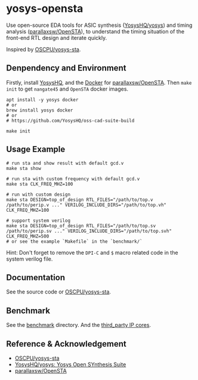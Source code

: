 # yosys-opensta

Use open-source EDA tools for ASIC synthesis ([YosysHQ/yosys](https://github.com/YosysHQ/yosys)) and timing analysis ([parallaxsw/OpenSTA](https://github.com/parallaxsw/OpenSTA)), to understand the timing situation of the front-end RTL design and iterate quickly.

Inspired by [OSCPU/yosys-sta](https://github.com/OSCPU/yosys-sta).

## Denpendency and Environment

Firstly, install [YosysHQ](https://github.com/YosysHQ/yosys), and the [Docker](https://www.docker.com/) for [parallaxsw/OpenSTA](https://github.com/parallaxsw/OpenSTA). Then `make init` to get `nangate45` and `OpenSTA` docker images.

```shell
apt install -y yosys docker
# or
brew install yosys docker
# or
# https://github.com/YosysHQ/oss-cad-suite-build

make init
```

## Usage Example

```shell
# run sta and show result with default gcd.v
make sta show

# run sta with custom frequency with default gcd.v
make sta CLK_FREQ_MHZ=100

# run with custom design
make sta DESIGN=top_of_design RTL_FILES="/path/to/top.v /path/to/perip.v ..." VERILOG_INCLUDE_DIRS="/path/to/top.vh" CLK_FREQ_MHZ=100

# support system verilog
make sta DESIGN=top_of_design RTL_FILES="/path/to/top.sv /path/to/perip.sv ..." VERILOG_INCLUDE_DIRS="/path/to/top.svh" CLK_FREQ_MHZ=500
# or see the example `Makefile` in the `benchmark/`
```

Hint: Don't forget to remove the `DPI-C` and `$` macro related code in the system verilog file.

## Documentation

See the source code or [OSCPU/yosys-sta](https://github.com/OSCPU/yosys-sta).

## Benchmark

See the [benchmark](benchmark) directory. And the [third_party IP cores](benchmark/third_party/README.md).

## Reference & Acknowledgement
- [OSCPU/yosys-sta](https://github.com/OSCPU/yosys-sta)
- [YosysHQ/yosys: Yosys Open SYnthesis Suite](https://github.com/YosysHQ/yosys)
- [parallaxsw/OpenSTA](https://github.com/parallaxsw/OpenSTA)
